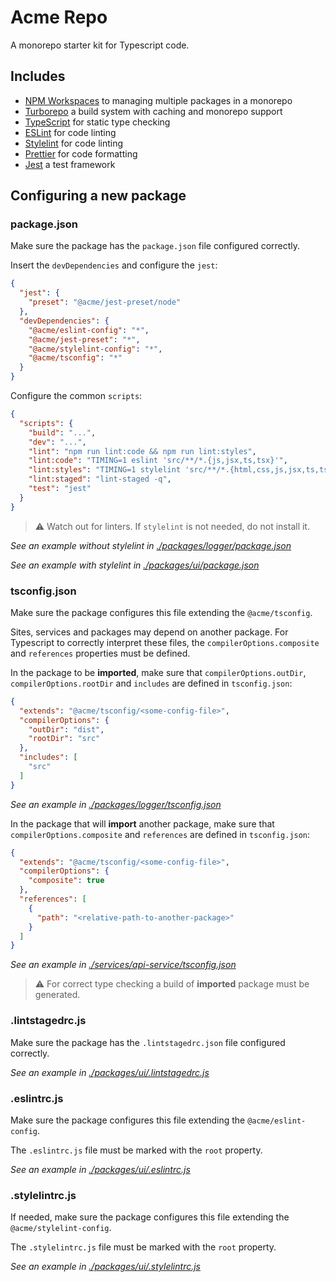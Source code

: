 # Acme Repo

A monorepo starter kit for Typescript code.

## Includes

- [NPM Workspaces](https://docs.npmjs.com/cli/v9/using-npm/workspaces) to
  managing multiple packages in a monorepo
- [Turborepo](https://turbo.build/repo/) a build system with caching and
  monorepo support
- [TypeScript](https://www.typescriptlang.org/) for static type checking
- [ESLint](https://eslint.org/) for code linting
- [Stylelint](https://stylelint.io/) for code linting
- [Prettier](https://prettier.io) for code formatting
- [Jest](https://jestjs.io) a test framework

## Configuring a new package

### package.json

Make sure the package has the `package.json` file configured correctly.

Insert the `devDependencies` and configure the `jest`:

```json
{
  "jest": {
    "preset": "@acme/jest-preset/node"
  },
  "devDependencies": {
    "@acme/eslint-config": "*",
    "@acme/jest-preset": "*",
    "@acme/stylelint-config": "*",
    "@acme/tsconfig": "*"
  }
}
```

Configure the common `scripts`:

```json
{
  "scripts": {
    "build": "...",
    "dev": "...",
    "lint": "npm run lint:code && npm run lint:styles",
    "lint:code": "TIMING=1 eslint 'src/**/*.{js,jsx,ts,tsx}'",
    "lint:styles": "TIMING=1 stylelint 'src/**/*.{html,css,js,jsx,ts,tsx}'",
    "lint:staged": "lint-staged -q",
    "test": "jest"
  }
}
```

> :warning: Watch out for linters. If `stylelint` is not needed, do not
> install it.

_See an example without stylelint
in [./packages/logger/package.json](./packages/logger/package.json)_

_See an example with stylelint
in [./packages/ui/package.json](./packages/ui/package.json)_

### tsconfig.json

Make sure the package configures this file extending the `@acme/tsconfig`.

Sites, services and packages may depend on another package. For Typescript
to correctly interpret these files, the `compilerOptions.composite` and
`references` properties must be defined.

In the package to be **imported**, make sure that `compilerOptions.outDir`,
`compilerOptions.rootDir` and `includes` are defined in `tsconfig.json`:

```json
{
  "extends": "@acme/tsconfig/<some-config-file>",
  "compilerOptions": {
    "outDir": "dist",
    "rootDir": "src"
  },
  "includes": [
    "src"
  ]
}
```

_See an example
in [./packages/logger/tsconfig.json](./packages/logger/tsconfig.json)_

In the package that will **import** another package, make sure that
`compilerOptions.composite` and `references` are defined in `tsconfig.json`:

```json
{
  "extends": "@acme/tsconfig/<some-config-file>",
  "compilerOptions": {
    "composite": true
  },
  "references": [
    {
      "path": "<relative-path-to-another-package>"
    }
  ]
}
```

_See an example
in [./services/api-service/tsconfig.json](./services/api-service/tsconfig.json)_

> :warning: For correct type checking a build of **imported** package must be
> generated.

### .lintstagedrc.js

Make sure the package has the `.lintstagedrc.json` file configured correctly.

_See an example
in [./packages/ui/.lintstagedrc.js](./packages/ui/.lintstagedrc.js)_

### .eslintrc.js

Make sure the package configures this file extending the `@acme/eslint-config`.

The `.eslintrc.js` file must be marked with the `root` property.

_See an example
in [./packages/ui/.eslintrc.js](./packages/ui/.eslintrc.js)_

### .stylelintrc.js

If needed, make sure the package configures this file extending the
`@acme/stylelint-config`.

The `.stylelintrc.js` file must be marked with the `root` property.

_See an example
in [./packages/ui/.stylelintrc.js](./packages/ui/.stylelintrc.js)_

